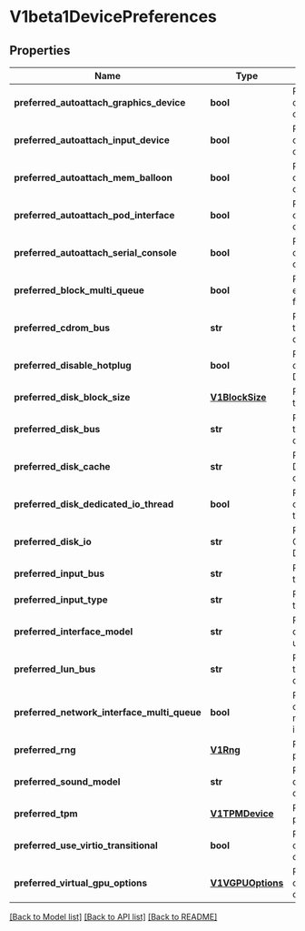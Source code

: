 # V1beta1DevicePreferences

## Properties
Name | Type | Description | Notes
------------ | ------------- | ------------- | -------------
**preferred_autoattach_graphics_device** | **bool** | PreferredAutoattachGraphicsDevice optionally defines the preferred value of AutoattachGraphicsDevice | [optional] 
**preferred_autoattach_input_device** | **bool** | PreferredAutoattachInputDevice optionally defines the preferred value of AutoattachInputDevice | [optional] 
**preferred_autoattach_mem_balloon** | **bool** | PreferredAutoattachMemBalloon optionally defines the preferred value of AutoattachMemBalloon | [optional] 
**preferred_autoattach_pod_interface** | **bool** | PreferredAutoattachPodInterface optionally defines the preferred value of AutoattachPodInterface | [optional] 
**preferred_autoattach_serial_console** | **bool** | PreferredAutoattachSerialConsole optionally defines the preferred value of AutoattachSerialConsole | [optional] 
**preferred_block_multi_queue** | **bool** | PreferredBlockMultiQueue optionally enables the vhost multiqueue feature for virtio disks. | [optional] 
**preferred_cdrom_bus** | **str** | PreferredCdromBus optionally defines the preferred bus for Cdrom Disk devices. | [optional] 
**preferred_disable_hotplug** | **bool** | PreferredDisableHotplug optionally defines the preferred value of DisableHotplug | [optional] 
**preferred_disk_block_size** | [**V1BlockSize**](V1BlockSize.md) | PreferredBlockSize optionally defines the block size of Disk devices. | [optional] 
**preferred_disk_bus** | **str** | PreferredDiskBus optionally defines the preferred bus for Disk Disk devices. | [optional] 
**preferred_disk_cache** | **str** | PreferredCache optionally defines the DriverCache to be used by Disk devices. | [optional] 
**preferred_disk_dedicated_io_thread** | **bool** | PreferredDedicatedIoThread optionally enables dedicated IO threads for Disk devices. | [optional] 
**preferred_disk_io** | **str** | PreferredIo optionally defines the QEMU disk IO mode to be used by Disk devices. | [optional] 
**preferred_input_bus** | **str** | PreferredInputBus optionally defines the preferred bus for Input devices. | [optional] 
**preferred_input_type** | **str** | PreferredInputType optionally defines the preferred type for Input devices. | [optional] 
**preferred_interface_model** | **str** | PreferredInterfaceModel optionally defines the preferred model to be used by Interface devices. | [optional] 
**preferred_lun_bus** | **str** | PreferredLunBus optionally defines the preferred bus for Lun Disk devices. | [optional] 
**preferred_network_interface_multi_queue** | **bool** | PreferredNetworkInterfaceMultiQueue optionally enables the vhost multiqueue feature for virtio interfaces. | [optional] 
**preferred_rng** | [**V1Rng**](V1Rng.md) | PreferredRng optionally defines the preferred rng device to be used. | [optional] 
**preferred_sound_model** | **str** | PreferredSoundModel optionally defines the preferred model for Sound devices. | [optional] 
**preferred_tpm** | [**V1TPMDevice**](V1TPMDevice.md) | PreferredTPM optionally defines the preferred TPM device to be used. | [optional] 
**preferred_use_virtio_transitional** | **bool** | PreferredUseVirtioTransitional optionally defines the preferred value of UseVirtioTransitional | [optional] 
**preferred_virtual_gpu_options** | [**V1VGPUOptions**](V1VGPUOptions.md) | PreferredVirtualGPUOptions optionally defines the preferred value of VirtualGPUOptions | [optional] 

[[Back to Model list]](../README.md#documentation-for-models) [[Back to API list]](../README.md#documentation-for-api-endpoints) [[Back to README]](../README.md)


